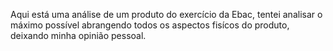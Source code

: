 Aqui está uma análise de um produto do exercício da Ebac, tentei analisar o máximo possível abrangendo todos os aspectos fisícos do produto, deixando minha opinião pessoal.
